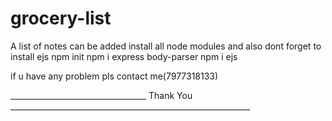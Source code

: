 # grocery-list
A list of notes can be added 
install all node modules and also dont forget to install ejs
npm init
npm i express body-parser
npm i ejs

if u have any problem pls contact me(7977318133)


__________________________________  Thank You ____________________________________________________________
